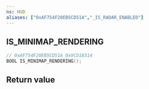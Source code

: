 ```yaml
---
ns: HUD
aliases: ["0xAF754F20EB5CD51A","_IS_RADAR_ENABLED"]
---
```

## IS_MINIMAP_RENDERING

```c
// 0xAF754F20EB5CD51A 0x9CD18314
BOOL IS_MINIMAP_RENDERING();
```


## Return value
